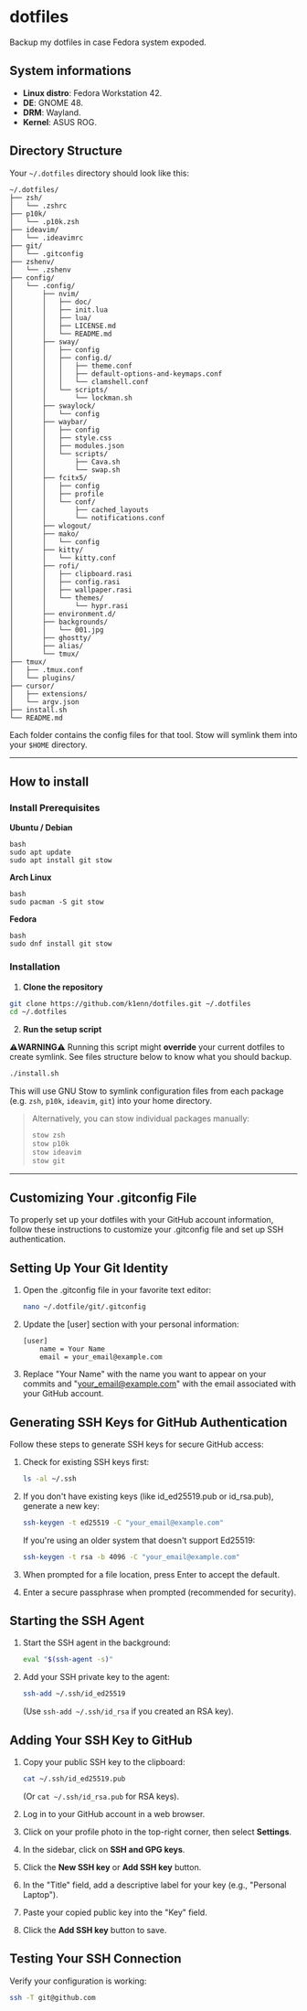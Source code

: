 # **dotfiles**

Backup my dotfiles in case Fedora system expoded.

## **System informations**

- **Linux distro**: Fedora Workstation 42.
- **DE**: GNOME 48.
- **DRM**: Wayland.
- **Kernel**: ASUS ROG.

## **Directory Structure**

Your `~/.dotfiles` directory should look like this:

```
~/.dotfiles/
├── zsh/
│   └── .zshrc
├── p10k/
│   └── .p10k.zsh
├── ideavim/
│   └── .ideavimrc
├── git/
│   └── .gitconfig
├── zshenv/
│   └── .zshenv
├── config/
│   └── .config/
│       ├── nvim/
│       │   ├── doc/
│       │   ├── init.lua
│       │   ├── lua/
│       │   ├── LICENSE.md
│       │   └── README.md
│       ├── sway/
│       │   ├── config
│       │   ├── config.d/
│       │   │   ├── theme.conf
│       │   │   ├── default-options-and-keymaps.conf
│       │   │   └── clamshell.conf
│       │   └── scripts/
│       │       └── lockman.sh
│       ├── swaylock/
│       │   └── config
│       ├── waybar/
│       │   ├── config
│       │   ├── style.css
│       │   ├── modules.json
│       │   └── scripts/
│       │       ├── Cava.sh
│       │       └── swap.sh
│       ├── fcitx5/
│       │   ├── config
│       │   ├── profile
│       │   └── conf/
│       │       ├── cached_layouts
│       │       └── notifications.conf
│       ├── wlogout/
│       ├── mako/
│       │   └── config
│       ├── kitty/
│       │   └── kitty.conf
│       ├── rofi/
│       │   ├── clipboard.rasi
│       │   ├── config.rasi
│       │   ├── wallpaper.rasi
│       │   └── themes/
│       │       └── hypr.rasi
│       ├── environment.d/
│       ├── backgrounds/
│       │   └── 001.jpg
│       ├── ghostty/
│       ├── alias/
│       └── tmux/
├── tmux/
│   ├── .tmux.conf
│   └── plugins/
├── cursor/
│   ├── extensions/
│   └── argv.json
├── install.sh
└── README.md
```

Each folder contains the config files for that tool. Stow will symlink them into your `$HOME` directory.

---

## **How to install**

### **Install Prerequisites**

**Ubuntu / Debian**

```
bash
sudo apt update
sudo apt install git stow
```

**Arch Linux**

```
bash
sudo pacman -S git stow
```

**Fedora**

```
bash
sudo dnf install git stow
```

### **Installation**

1. **Clone the repository**

```bash
git clone https://github.com/k1enn/dotfiles.git ~/.dotfiles
cd ~/.dotfiles
```

2. **Run the setup script**

⚠️**WARNING**⚠️
Running this script might **override** your current dotfiles to create symlink. See files structure below to know what you should backup.

```bash
./install.sh
```

This will use GNU Stow to symlink configuration files from each package (e.g. `zsh`, `p10k`, `ideavim`, `git`) into your home directory.

> Alternatively, you can stow individual packages manually:
>
> ```bash
> stow zsh
> stow p10k
> stow ideavim
> stow git
> ```

---

## Customizing Your .gitconfig File

To properly set up your dotfiles with your GitHub account information, follow these instructions to customize your .gitconfig file and set up SSH authentication.

## Setting Up Your Git Identity

1. Open the .gitconfig file in your favorite text editor:

   ```bash
   nano ~/.dotfile/git/.gitconfig
   ```

2. Update the [user] section with your personal information:

   ```
   [user]
       name = Your Name
       email = your_email@example.com
   ```

3. Replace "Your Name" with the name you want to appear on your commits and "your_email@example.com" with the email associated with your GitHub account.

## Generating SSH Keys for GitHub Authentication

Follow these steps to generate SSH keys for secure GitHub access:

1. Check for existing SSH keys first:

   ```bash
   ls -al ~/.ssh
   ```

2. If you don't have existing keys (like id_ed25519.pub or id_rsa.pub), generate a new key:

   ```bash
   ssh-keygen -t ed25519 -C "your_email@example.com"
   ```

   If you're using an older system that doesn't support Ed25519:

   ```bash
   ssh-keygen -t rsa -b 4096 -C "your_email@example.com"
   ```

3. When prompted for a file location, press Enter to accept the default.

4. Enter a secure passphrase when prompted (recommended for security).

## Starting the SSH Agent

1. Start the SSH agent in the background:

   ```bash
   eval "$(ssh-agent -s)"
   ```

2. Add your SSH private key to the agent:
   ```bash
   ssh-add ~/.ssh/id_ed25519
   ```
   (Use `ssh-add ~/.ssh/id_rsa` if you created an RSA key).

## Adding Your SSH Key to GitHub

1. Copy your public SSH key to the clipboard:

   ```bash
   cat ~/.ssh/id_ed25519.pub
   ```

   (Or `cat ~/.ssh/id_rsa.pub` for RSA keys).

2. Log in to your GitHub account in a web browser.

3. Click on your profile photo in the top-right corner, then select **Settings**.

4. In the sidebar, click on **SSH and GPG keys**.

5. Click the **New SSH key** or **Add SSH key** button.

6. In the "Title" field, add a descriptive label for your key (e.g., "Personal Laptop").

7. Paste your copied public key into the "Key" field.

8. Click the **Add SSH key** button to save.

## Testing Your SSH Connection

Verify your configuration is working:

```bash
ssh -T git@github.com
```
